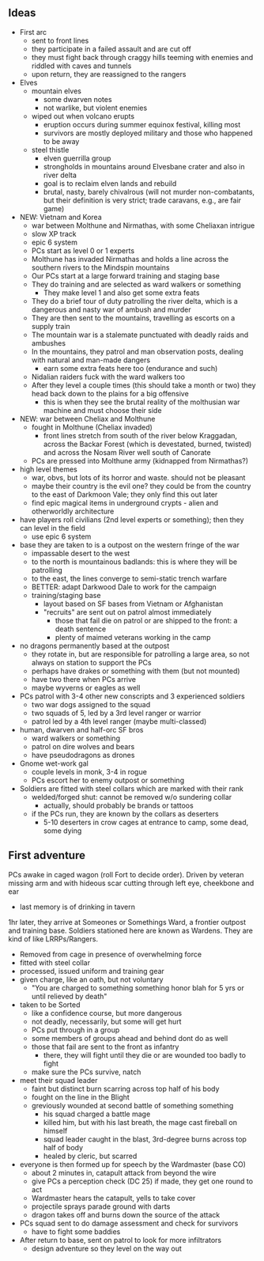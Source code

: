 Ideas
-----
- First arc
  - sent to front lines
  - they participate in a failed assault and are cut off
  - they must fight back through craggy hills teeming with enemies and riddled
    with caves and tunnels
  - upon return, they are reassigned to the rangers
- Elves
  - mountain elves
    - some dwarven notes
    - not warlike, but violent enemies
  - wiped out when volcano erupts
    - eruption occurs during summer equinox festival, killing most
    - survivors are mostly deployed military and those who happened to be away
  - steel thistle
    - elven guerrilla group
    - strongholds in mountains around Elvesbane crater and also in river delta
    - goal is to reclaim elven lands and rebuild
    - brutal, nasty, barely chivalrous (will not murder non-combatants, but
      their definition is very strict; trade caravans, e.g., are fair game)
- NEW: Vietnam and Korea
  - war between Molthune and Nirmathas, with some Cheliaxan intrigue
  - slow XP track
  - epic 6 system
  - PCs start as level 0 or 1 experts
  - Molthune has invaded Nirmathas and holds a line across the southern rivers
    to the Mindspin mountains
  - Our PCs start at a large forward training and staging base
  - They do training and are selected as ward walkers or something
    - They make level 1 and also get some extra feats
  - They do a brief tour of duty patrolling the river delta, which is a
    dangerous and nasty war of ambush and murder
  - They are then sent to the mountains, travelling as escorts on a supply train
  - The mountain war is a stalemate punctuated with deadly raids and ambushes
  - In the mountains, they patrol and man observation posts, dealing with
    natural and man-made dangers
    - earn some extra feats here too (endurance and such)
  - Nidalian raiders fuck with the ward walkers too
  - After they level a couple times (this should take a month or two) they head
    back down to the plains for a big offensive
    - this is when they see the brutal reality of the molthusian war machine and
      must choose their side
- NEW: war between Cheliax and Molthune
  - fought in Molthune (Cheliax invaded)
    - front lines stretch from south of the river below Kraggadan, across the
      Backar Forest (which is devestated, burned, twisted) and across the Nosam
      River well south of Canorate
  - PCs are pressed into Molthune army (kidnapped from Nirmathas?)
- high level themes
  - war, obvs, but lots of its horror and waste. should not be pleasant
  - maybe their country is the evil one? they could be from the country to the
    east of Darkmoon Vale; they only find this out later
  - find epic magical items in underground crypts - alien and otherworldly
    architecture
- have players roll civilians (2nd level experts or something); then they can
  level in the field
  - use epic 6 system
- base they are taken to is a outpost on the western fringe of the war
  - impassable desert to the west
  - to the north is mountainous badlands: this is where they will be patrolling
  - to the east, the lines converge to semi-static trench warfare
  - BETTER: adapt Darkwood Dale to work for the campaign
  - training/staging base
    - layout based on SF bases from Vietnam or Afghanistan
    - "recruits" are sent out on patrol almost immediately
      - those that fail die on patrol or are shipped to the front: a death
        sentence
      - plenty of maimed veterans working in the camp
- no dragons permanently based at the outpost
  - they rotate in, but are responsible for patrolling a large area, so not
    always on station to support the PCs
  - perhaps have drakes or something with them (but not mounted)
  - have two there when PCs arrive
  - maybe wyverns or eagles as well
- PCs patrol with 3-4 other new conscripts and 3 experienced soldiers
  - two war dogs assigned to the squad
  - two squads of 5, led by a 3rd level ranger or warrior
  - patrol led by a 4th level ranger (maybe multi-classed)
- human, dwarven and half-orc SF bros
  - ward walkers or something
  - patrol on dire wolves and bears
  - have pseudodragons as drones
- Gnome wet-work gal
  - couple levels in monk, 3-4 in rogue
  - PCs escort her to enemy outpost or something
- Soldiers are fitted with steel collars which are marked with their rank
  - welded/forged shut: cannot be removed w/o sundering collar
    - actually, should probably be brands or tattoos
  - if the PCs run, they are known by the collars as deserters
    - 5-10 deserters in crow cages at entrance to camp, some dead, some dying

First adventure
---------------

PCs awake in caged wagon (roll Fort to decide order). Driven by veteran missing
arm and with hideous scar cutting through left eye, cheekbone and ear
- last memory is of drinking in tavern

1hr later, they arrive at Someones or Somethings Ward, a frontier outpost and
training base. Soldiers stationed here are known as Wardens. They are kind of
like LRRPs/Rangers.
- Removed from cage in presence of overwhelming force
- fitted with steel collar
- processed, issued uniform and training gear
- given charge, like an oath, but not voluntary
  - "You are charged to something something honor blah for 5 yrs or until
    relieved by death"
- taken to be Sorted
  - like a confidence course, but more dangerous
  - not deadly, necessarily, but some will get hurt
  - PCs put through in a group
  - some members of groups ahead and behind dont do as well
  - those that fail are sent to the front as infantry
    - there, they will fight until they die or are wounded too badly to fight
  - make sure the PCs survive, natch
- meet their squad leader
  - faint but distinct burn scarring across top half of his body
  - fought on the line in the Blight
  - greviously wounded at second battle of something something
    - his squad charged a battle mage
    - killed him, but with his last breath, the mage cast fireball on himself
    - squad leader caught in the blast, 3rd-degree burns across top half of body
    - healed by cleric, but scarred
- everyone is then formed up for speech by the Wardmaster (base CO)
  - about 2 minutes in, catapult attack from beyond the wire
  - give PCs a perception check (DC 25) if made, they get one round to act
  - Wardmaster hears the catapult, yells to take cover
  - projectile sprays parade ground with darts
  - dragon takes off and burns down the source of the attack
- PCs squad sent to do damage assessment and check for survivors
  - have to fight some baddies
- After return to base, sent on patrol to look for more infiltrators
  - design adventure so they level on the way out
